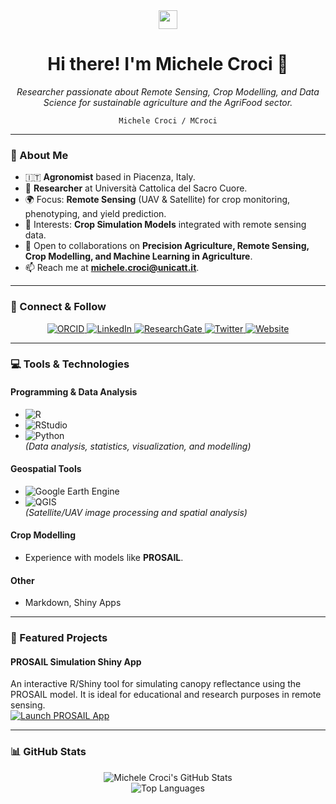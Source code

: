 <div align="center">
  <img src="https://media.giphy.com/media/hvRJCLFzcasrR4ia7z/giphy.gif" width="30px" />
  <h1>Hi there! I'm Michele Croci 👋</h1>
  <p><em>Researcher passionate about Remote Sensing, Crop Modelling, and Data Science for sustainable agriculture and the AgriFood sector.</em></p>
  <p><code>Michele Croci / MCroci</code></p>
</div>

---

### 🌟 About Me

- 🇮🇹 **Agronomist** based in Piacenza, Italy.  
- 🔭 **Researcher** at Università Cattolica del Sacro Cuore.  
- 🌍 Focus: **Remote Sensing** (UAV & Satellite) for crop monitoring, phenotyping, and yield prediction.  
- 🌱 Interests: **Crop Simulation Models** integrated with remote sensing data.  
- 🤝 Open to collaborations on **Precision Agriculture, Remote Sensing, Crop Modelling, and Machine Learning in Agriculture**.  
- 📫 Reach me at **michele.croci@unicatt.it**.  

---

### 🔗 Connect & Follow

<div align="center">
  <a href="https://orcid.org/0000-0001-7356-2774" target="_blank">
    <img src="https://img.shields.io/badge/ORCID-A6CE39?style=for-the-badge&logo=ORCID&logoColor=white" alt="ORCID"/>
  </a>
  <a href="https://www.linkedin.com/in/michele-croci-265abb133/" target="_blank">
    <img src="https://img.shields.io/badge/LinkedIn-%230077B5.svg?style=for-the-badge&logo=linkedin&logoColor=white" alt="LinkedIn"/>
  </a>
  <a href="https://www.researchgate.net/profile/Michele-Croci" target="_blank">
    <img src="https://img.shields.io/badge/ResearchGate-00CCBB.svg?style=for-the-badge&logo=ResearchGate&logoColor=white" alt="ResearchGate"/>
  </a>
  <a href="https://twitter.com/croci93" target="_blank">
    <img src="https://img.shields.io/badge/Twitter-%231DA1F2.svg?style=for-the-badge&logo=Twitter&logoColor=white" alt="Twitter"/>
  </a>
  <a href="https://www.MCroci.github.io" target="_blank">
    <img src="https://img.shields.io/badge/Website-4A4A4A.svg?style=for-the-badge&logo=About.me&logoColor=white" alt="Website"/>
  </a>
</div>

---

### 💻 Tools & Technologies

#### **Programming & Data Analysis**
- ![R](https://img.shields.io/badge/R-%23276DC3.svg?style=for-the-badge&logo=r&logoColor=white)
- ![RStudio](https://img.shields.io/badge/RStudio-%2375AADB.svg?style=for-the-badge&logo=RStudio&logoColor=white)
- ![Python](https://img.shields.io/badge/Python-3776AB.svg?style=for-the-badge&logo=python&logoColor=white)  
*(Data analysis, statistics, visualization, and modelling)*  

#### **Geospatial Tools**
- ![Google Earth Engine](https://img.shields.io/badge/Google%20Earth%20Engine-4285F4.svg?style=for-the-badge&logo=google-earth-engine&logoColor=white)
- ![QGIS](https://img.shields.io/badge/QGIS-589632.svg?style=for-the-badge&logo=qgis&logoColor=white)  
*(Satellite/UAV image processing and spatial analysis)*  

#### **Crop Modelling**
- Experience with models like **PROSAIL**.  

#### **Other**
- Markdown, Shiny Apps  

---

### 🌟 Featured Projects

#### **PROSAIL Simulation Shiny App**  
An interactive R/Shiny tool for simulating canopy reflectance using the PROSAIL model. It is ideal for educational and research purposes in remote sensing.  
[![Launch PROSAIL App](https://img.shields.io/badge/Launch%20App-%2375AADB.svg?style=flat-square&logo=RStudio&logoColor=white)](https://ucscremotesensing.shinyapps.io/POSITIVE_CRAST/)

---

### 📊 GitHub Stats

<div align="center">
  <img src="https://github-readme-stats.vercel.app/api?username=mcroci&show_icons=true&theme=transparent&count_private=true" alt="Michele Croci's GitHub Stats" />
  <br/>
  <img src="https://github-readme-stats.vercel.app/api/top-langs/?username=mcroci&layout=compact&theme=transparent" alt="Top Languages" />
</div>
